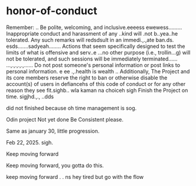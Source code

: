 # honor-of-conduct
Remember:
..
Be polite, welcoming, and inclusive.eeeess
ewewess.........
Inappropriate conduct and harassment of any ..kind will .not b..yea..he tolerated. Any such remarks will redsdsult in an immedi.,.,ate ban.ds.
esds.......sadyeah........
Actions that seem specifically designed to test the limits of what is offensive and serv..e ...no other purpose (i.e., trollin...g) will not be tolerated, and such sessions will be immediately terminated......
...,.,.,.,.,......
Do not post someone's personal information or post links to personal information. e ee .,.health is wealth
..
Additionally, The Project and its core members reserve the right to ban or otherwise disable the account(s) of users in defiancehs of this code of conduct or for any other reason they see fit.sighb..
 wla kaman na choiceh
sigh
Finish the Project on time.  sigjhd.,.,
..dds

did not finished because oh time management is sog.



Odin project
Not yet done
Be Consistent please.

Same as january 30, little progression.

Feb 22, 2025. sigh.


Keep moving forward

Keep moving forward, you gotta do this.

keep moving forward . . ns
hey
tired but go with the flow 
